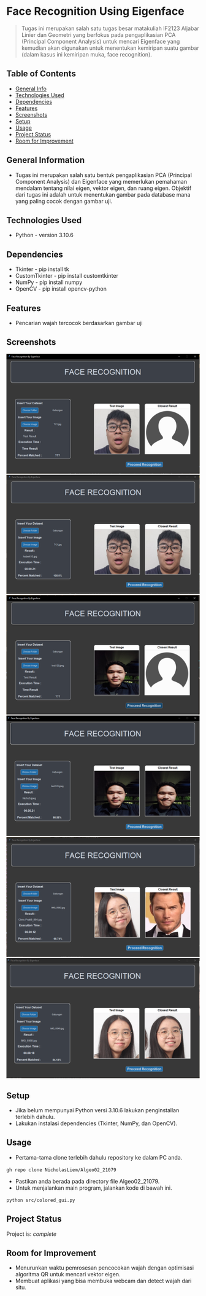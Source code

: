 # Face Recognition Using Eigenface
>Tugas ini merupakan salah satu tugas besar matakuliah IF2123 Aljabar Linier dan Geometri yang berfokus pada pengaplikasian PCA (Principal Component Analysis) untuk mencari Eigenface yang kemudian akan digunakan untuk menentukan kemiripan suatu gambar (dalam kasus ini kemiripan muka, face recognition).

## Table of Contents
* [General Info](#general-information)
* [Technologies Used](#technologies-used)
* [Dependencies](#dependencies)
* [Features](#features)
* [Screenshots](#screenshots)
* [Setup](#setup)
* [Usage](#usage)
* [Project Status](#project-status)
* [Room for Improvement](#room-for-improvement)


## General Information
- Tugas ini merupakan salah satu bentuk pengaplikasian PCA (Principal Component Analysis) dan Eigenface yang memerlukan pemahaman mendalam tentang nilai eigen, vektor eigen, dan ruang eigen. Objektif dari tugas ini adalah untuk menentukan gambar pada database mana yang paling cocok dengan gambar uji.


## Technologies Used
- Python - version 3.10.6


## Dependencies
- Tkinter - pip install tk
- CustomTkinter - pip install customtkinter
- NumPy   - pip install numpy
- OpenCV  - pip install opencv-python


## Features
- Pencarian wajah tercocok berdasarkan gambar uji


## Screenshots
![TC1](./doc/assets/TC1.png)
![ResTC1](./doc/assets/ResTC1.png)
![TC3](./doc/assets/TC3.png)
![ResTC3](./doc/assets/ResTC3.png)
![TC5](./doc/assets/TC5.png)
![ResTC5](./doc/assets/ResTC5.png)

## Setup
- Jika belum mempunyai Python versi 3.10.6 lakukan penginstallan terlebih dahulu.
- Lakukan instalasi dependencies (Tkinter, NumPy, dan OpenCV).


## Usage
- Pertama-tama clone terlebih dahulu repository ke dalam PC anda.

`gh repo clone NicholasLiem/Algeo02_21079`

- Pastikan anda berada pada directory file Algeo02_21079. 
- Untuk menjalankan main program, jalankan kode di bawah ini.

`python src/colored_gui.py`


## Project Status
Project is: _complete_


## Room for Improvement
- Menurunkan waktu pemrosesan pencocokan wajah dengan optimisasi algoritma QR untuk mencari vektor eigen.
- Membuat aplikasi yang bisa membuka webcam dan detect wajah dari situ.
